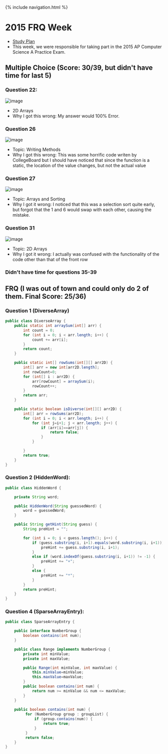 {% include navigation.html %}
# 2015 FRQ Week
- [Study Plan](https://devamshri.github.io/Tri-3-Devam-Challenges/StudyPlan)
- This week, we were responsible for taking part in the 2015 AP Computer Science A Practice Exam.

## Multiple Choice (Score: 30/39, but didn't have time for last 5)
### Question 22:
![image](https://media.discordapp.net/attachments/750110972420685825/966380650401783868/unknown.png?width=719&height=351)
- 2D Arrays
- Why I got this wrong: My answer would 100% Error.

### Question 26
![image](https://media.discordapp.net/attachments/750110972420685825/968176663236063343/unknown.png?width=444&height=499)
- Topic: Writing Methods
- Why I got this wrong: This was some horrific code writen by CollegeBoard but I should have noticed that since the function is a static, the location of the value changes, but not the actual value

### Question 27
![image](https://media.discordapp.net/attachments/750110972420685825/968177006355312671/unknown.png?width=473&height=499)
- Topic: Arrays and Sorting
- Why I got it wrong: I noticed that this was a selection sort quite early, but forgot that the 1 and 6 would swap with each other, causing the mistake.

### Question 31
![image](https://media.discordapp.net/attachments/750110972420685825/968177198798368808/unknown.png?width=525&height=498)
- Topic: 2D Arrays
- Why I got it wrong: I actually was confused with the functionality of the code other than that of the front row

### Didn't have time for questions 35-39

## FRQ (I was out of town and could only do 2 of them. Final Score: 25/36)

### Question 1 (DiverseArray)

``` java
public class DiverseArray {
    public static int arraySum(int[] arr) {
        int count = 0;
        for (int i = 0; i < arr.length; i++) {
            count += arr[i];
        }
        return count;
    }

    public static int[] rowSums(int[][] arr2D) {
        int[] arr = new int[arr2D.length];
        int rowCount=0;
        for (int[] i : arr2D) {
            arr[rowCount] = arraySum(i);
            rowCount++;
        }
        return arr;
    }

    public static boolean isDiverse(int[][] arr2D) {
        int[] arr = rowSums(arr2D);
        for (int i = 0; i < arr.length; i++) {
            for (int j=i+1; j < arr.length; j++) {
                if (arr[i]==arr[j]) {
                    return false;
                }
            }

        }
        return true;
    }
}
```

### Question 2 (HiddenWord):

``` java
public class HiddenWord {

    private String word;

    public HiddenWord(String guessedWord) {
        word = guessedWord;
    }

    public String getHint(String guess) {
        String preHint = "";

        for (int i = 0; i < guess.length(); i++) {
            if (guess.substring(i, i+1).equals(word.substring(i, i+1))) {
                preHint += guess.substring(i, i+1);
            }
            else if (word.indexOf(guess.substring(i, i+1)) != -1) {
                preHint += "+";
            }
            else {
                preHint += "*";
            }
        }
        return preHint;
    }
}


```

### Question 4 (SparseArrayEntry):

``` java
public class SparseArrayEntry {

    public interface NumberGroup {
        boolean contains(int num);
    }

    public class Range implements NumberGroup {
        private int minValue;
        private int maxValue;

        public Range(int minValue, int maxValue) {
            this.minValue=minValue;
            this.maxValue=maxValue;
        }
        public boolean contains(int num) {
            return num >= minValue && num <= maxValue;
        }
    }
    
    public boolean contains(int num) {
         for (NumberGroup group : groupList) {
             if (group.contains(num)) {
                 return true;
             }
         }
         return false;
    }
}

```
